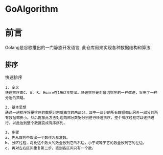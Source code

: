 # GoAlgorithm

# 前言

Golang是谷歌推出的一门静态开发语言, 此仓库用来实现各种数据结构和算法.

## 排序

快速排序

```
1. 定义
快速排序由C. A. R. Hoare在1962年提出。快速排序是对冒泡排序的一种改进，采用了一种分治的策略。

2. 基本思想
通过一趟排序将要排序的数据分割成独立的两部分，其中一部分的所有数据都比另外一部分的所有数据都要小，然后再按此方法对这两部分数据分别进行快速排序，整个排序过程可以递归进行，以此达到整个数据变成有序序列。

3. 步骤
a. 先从数列中取出一个数作为基准数。
b. 分区过程，将比这个数大的数全放到它的右边，小于或等于它的数全放到它的左边。
c. 再对左右区间重复第二步，直到各区间只有一个数。
```